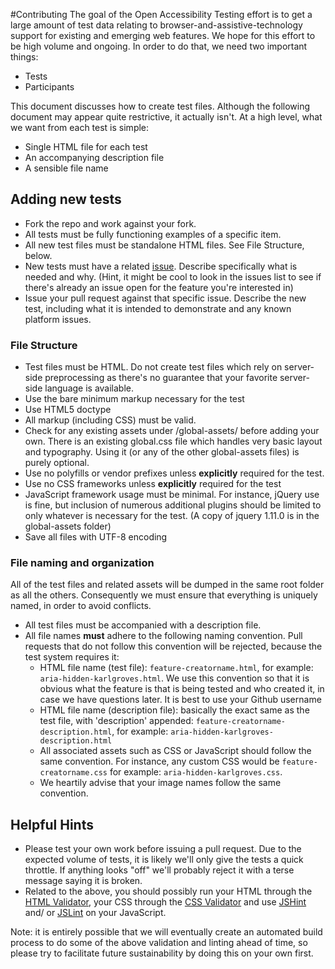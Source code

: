 #Contributing
The goal of the Open Accessibility Testing effort is to get a large amount of test data relating to browser-and-assistive-technology support for existing and emerging web features. We hope for this effort to be high volume and ongoing.  In order to do that, we need two important things:

* Tests
* Participants

This document discusses how to create test files. Although the following document may appear quite restrictive, it actually isn't.  At a high level, what we want from each test is simple:

* Single HTML file for each test
* An accompanying description file
* A sensible file name

## Adding new tests
* Fork the repo and work against your fork. 
* All tests must be fully functioning examples of a specific item.
* All new test files must be standalone HTML files. See File Structure, below.
* New tests must have a related [issue](https://github.com/Open-A11y-Testing/Test-Triage/issues). Describe specifically what is needed and why. (Hint, it might be cool to look in the issues list to see if there's already an issue open for the feature you're interested in)
* Issue your pull request against that specific issue. Describe the new test, including what it is intended to demonstrate and any known platform issues.

### File Structure
* Test files must be HTML. Do not create test files which rely on server-side preprocessing as there's no guarantee that your favorite server-side language is available.
* Use the bare minimum markup necessary for the test
* Use HTML5 doctype
* All markup (including CSS) must be valid.
* Check for any existing assets under /global-assets/ before adding your own. There is an existing global.css file which handles very basic layout and typography. Using it (or any of the other global-assets files) is purely optional. 
* Use no polyfills or vendor prefixes unless **explicitly** required for the test. 
* Use no CSS frameworks unless **explicitly** required for the test
* JavaScript framework usage must be minimal. For instance, jQuery use is fine, but inclusion of numerous additional plugins should be limited to only whatever is necessary for the test. (A copy of jquery 1.11.0 is in the global-assets folder)
* Save all files with UTF-8 encoding

### File naming and organization
All of the test files and related assets will be dumped in the same root folder as all the others. Consequently we must ensure that everything is uniquely named, in order to avoid conflicts.

* All test files must be accompanied with a description file.
* All file names **must** adhere to the following naming convention. Pull requests that do not follow this convention will be rejected, because the test system requires it:
  * HTML file name (test file): ```feature-creatorname.html```, for example: ```aria-hidden-karlgroves.html```. We use this convention so that it is obvious what the feature is that is being tested and who created it, in case we have questions later. It is best to use your Github username
  * HTML file name (description file): basically the exact same as  the test file, with 'description' appended: ```feature-creatorname-description.html```, for example: ```aria-hidden-karlgroves-description.html```
  * All associated assets such as CSS or JavaScript should follow the same convention. For instance, any custom CSS would be ```feature-creatorname.css``` for example: ```aria-hidden-karlgroves.css```. 
  * We heartily advise that your image names follow the same convention.
  
## Helpful Hints
* Please test your own work before issuing a pull request. Due to the expected volume of tests, it is likely we'll only give the tests a quick throttle. If anything looks "off" we'll probably reject it with a terse message saying it is broken.
* Related to the above, you should possibly run your HTML through the [HTML Validator](http://validator.w3.org/), your CSS through the [CSS Validator](http://jigsaw.w3.org/css-validator/) and use [JSHint](http://www.jshint.com/install/) and/ or [JSLint](http://www.jslint.com/) on your JavaScript.

Note: it is entirely possible that we will eventually create an automated build process to do some of the above validation and linting ahead of time, so please try to facilitate future sustainability by doing this on your own first.